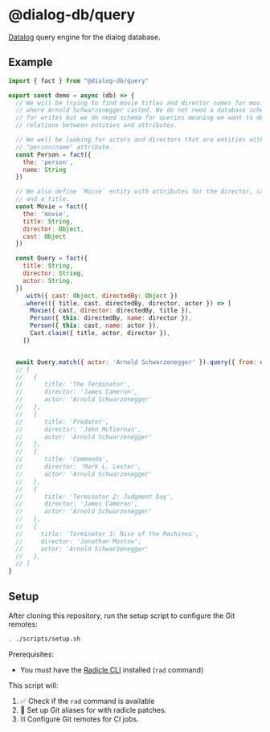 # @dialog-db/query

[Datalog] query engine for the dialog database.

## Example

```js
import { fact } from "@dialog-db/query"

export const demo = async (db) => {
  // We will be trying to find movie titles and director names for movies
  // where Arnold Schwarzenegger casted. We do not need a database schema
  // for writes but we do need schema for queries meaning we want to define
  // relations between entities and attributes.

  // We well be looking for actors and directors that are entities with
  // "person/name" attribute.
  const Person = fact({
    the: 'person',
    name: String
  })

  // We also define `Moive` entity with attributes for the director, cast
  // and a title.
  const Movie = fact({
    the: 'movie',
    title: String,
    director: Object,
    cast: Object
  })

  const Query = fact({
    title: String,
    director: String,
    actor: String,
  })
    .with({ cast: Object, directedBy: Object })
    .where(({ title, cast, directedBy, director, actor }) => [
      Movie({ cast, director: directedBy, title }),
      Person({ this: directedBy, name: director }),
      Person({ this: cast, name: actor }),
      Cast.claim({ title, actor, director }),
    ])


  await Query.match({ actor: 'Arnold Schwarzenegger' }).query({ from: db })
  // [
  //   {
  //      title: 'The Terminator',
  //      director: 'James Cameron',
  //      actor: 'Arnold Schwarzenegger'
  //   },
  //   {
  //      title: 'Predator',
  //      director: 'John McTiernan',
  //      actor: 'Arnold Schwarzenegger'
  //   },
  //   {
  //      title: 'Commando',
  //      director: 'Mark L. Lester',
  //      actor: 'Arnold Schwarzenegger'
  //   },
  //   {
  //      title: 'Terminator 2: Judgment Day',
  //      director: 'James Cameron',
  //      actor: 'Arnold Schwarzenegger'
  //   },
  //   {
  //     title: 'Terminator 3: Rise of the Machines',
  //     director: 'Jonathan Mostow',
  //     actor: 'Arnold Schwarzenegger'
  //   },
  // ]
}
```

## Setup

After cloning this repository, run the setup script to configure the Git remotes:

```bash
. ./scripts/setup.sh
```

Prerequisites:

- You must have the [Radicle CLI](https://radicle.xyz/download) installed (`rad` command)

This script will:

1. ✅ Check if the `rad` command is available
2. 👾 Set up Git aliases for with radicle patches.
3. ⛓️ Configure Git remotes for CI jobs.

[datalog]: https://en.wikipedia.org/wiki/Datalog
